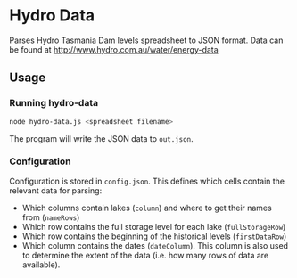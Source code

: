 # Hydro Data
Parses Hydro Tasmania Dam levels spreadsheet to JSON format. Data can be
found at <http://www.hydro.com.au/water/energy-data>

## Usage
### Running hydro-data
```bash
node hydro-data.js <spreadsheet filename>
```
The program will write the JSON data to `out.json`.
### Configuration
Configuration is stored in `config.json`. This defines which cells contain the relevant data for parsing:
* Which columns contain lakes (`column`) and where to get their names from (`nameRows`)
* Which row contains the full storage level for each lake (`fullStorageRow`)
* Which row contains the beginning of the historical levels (`firstDataRow`)
* Which column contains the dates (`dateColumn`). This column is also used to determine the extent of the data (i.e. how many rows of data are available).
